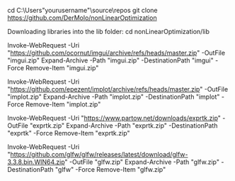 cd C:\Users\"yourusername"\source\repos
git clone https://github.com/DerMolo/nonLinearOptimization

Downloading libraries into the lib folder: 
cd nonLinearOptimization/lib

Invoke-WebRequest -Uri "https://github.com/ocornut/imgui/archive/refs/heads/master.zip" -OutFile "imgui.zip"
Expand-Archive -Path "imgui.zip" -DestinationPath "imgui" -Force
Remove-Item "imgui.zip"

Invoke-WebRequest -Uri "https://github.com/epezent/implot/archive/refs/heads/master.zip" -OutFile "implot.zip"
Expand-Archive -Path "implot.zip" -DestinationPath "implot" -Force
Remove-Item "implot.zip"

Invoke-WebRequest -Uri "https://www.partow.net/downloads/exprtk.zip" -OutFile "exprtk.zip"
Expand-Archive -Path "exprtk.zip" -DestinationPath "exprtk" -Force
Remove-Item "exprtk.zip"

Invoke-WebRequest -Uri "https://github.com/glfw/glfw/releases/latest/download/glfw-3.3.8.bin.WIN64.zip" -OutFile "glfw.zip"
Expand-Archive -Path "glfw.zip" -DestinationPath "glfw" -Force
Remove-Item "glfw.zip"
